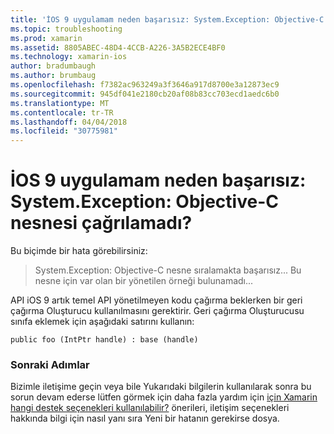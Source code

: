```yaml
---
title: 'İOS 9 uygulamam neden başarısız: System.Exception: Objective-C nesnesi çağrılamadı?'
ms.topic: troubleshooting
ms.prod: xamarin
ms.assetid: 8805ABEC-48D4-4CCB-A226-3A5B2ECE4BF0
ms.technology: xamarin-ios
author: bradumbaugh
ms.author: brumbaug
ms.openlocfilehash: f7382ac963249a3f3646a917d8700e3a12873ec9
ms.sourcegitcommit: 945df041e2180cb20af08b83cc703ecd1aedc6b0
ms.translationtype: MT
ms.contentlocale: tr-TR
ms.lasthandoff: 04/04/2018
ms.locfileid: "30775981"
---
```

# <a name="why-does-my-ios-9-app-fail-with-systemexception-failed-to-marshal-the-objective-c-object"></a>İOS 9 uygulamam neden başarısız: System.Exception: Objective-C nesnesi çağrılamadı?

Bu biçimde bir hata görebilirsiniz:

> System.Exception: Objective-C nesne sıralamakta başarısız... Bu nesne için var olan bir yönetilen örneği bulunamadı...

API iOS 9 artık temel API yönetilmeyen kodu çağırma beklerken bir geri çağırma Oluşturucu kullanılmasını gerektirir. Geri çağırma Oluşturucusu sınıfa eklemek için aşağıdaki satırını kullanın: 

`public foo (IntPtr handle) : base (handle) ` 

### <a name="next-steps"></a>Sonraki Adımlar

Bizimle iletişime geçin veya bile Yukarıdaki bilgilerin kullanılarak sonra bu sorun devam ederse lütfen görmek için daha fazla yardım için [için Xamarin hangi destek seçenekleri kullanılabilir?](~/cross-platform/troubleshooting/support-options.md) önerileri, iletişim seçenekleri hakkında bilgi için nasıl yanı sıra Yeni bir hatanın gerekirse dosya. 
